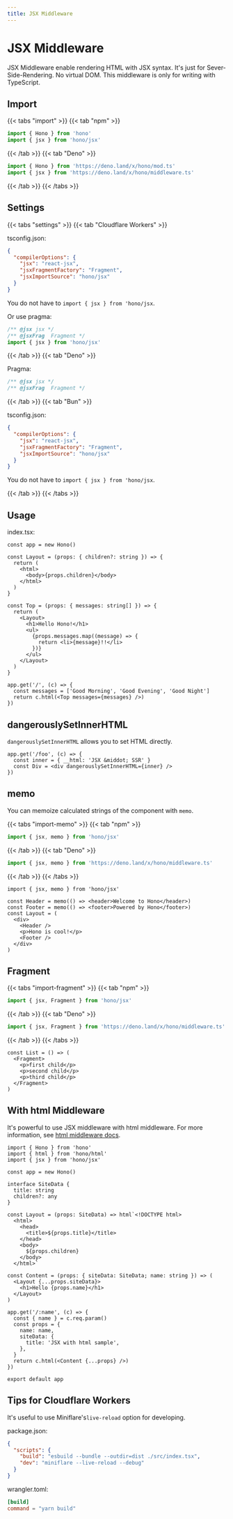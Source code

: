 ```yaml
---
title: JSX Middleware
---
```


# JSX Middleware

JSX Middleware enable rendering HTML with JSX syntax.
It's just for Sever-Side-Rendering. No virtual DOM.
This middleware is only for writing with TypeScript.

## Import

{{< tabs "import" >}}
{{< tab "npm" >}}

```ts
import { Hono } from 'hono'
import { jsx } from 'hono/jsx'
```

{{< /tab >}}
{{< tab "Deno" >}}

```ts
import { Hono } from 'https://deno.land/x/hono/mod.ts'
import { jsx } from 'https://deno.land/x/hono/middleware.ts'
```

{{< /tab >}}
{{< /tabs >}}

## Settings

{{< tabs "settings" >}}
{{< tab "Cloudflare Workers" >}}

tsconfig.json:

```json
{
  "compilerOptions": {
    "jsx": "react-jsx",
    "jsxFragmentFactory": "Fragment",
    "jsxImportSource": "hono/jsx"
  }
}
```

You do not have to `import { jsx } from 'hono/jsx`.

Or use pragma:

```ts
/** @jsx jsx */
/** @jsxFrag  Fragment */
import { jsx } from 'hono/jsx'
```

{{< /tab >}}
{{< tab "Deno" >}}

Pragma:

```ts
/** @jsx jsx */
/** @jsxFrag  Fragment */
```

{{< /tab >}}
{{< tab "Bun" >}}

tsconfig.json:

```json
{
  "compilerOptions": {
    "jsx": "react-jsx",
    "jsxFragmentFactory": "Fragment",
    "jsxImportSource": "hono/jsx"
  }
}
```

You do not have to `import { jsx } from 'hono/jsx`.

{{< /tab >}}
{{< /tabs >}}

## Usage

index.tsx:

```tsx
const app = new Hono()

const Layout = (props: { children?: string }) => {
  return (
    <html>
      <body>{props.children}</body>
    </html>
  )
}

const Top = (props: { messages: string[] }) => {
  return (
    <Layout>
      <h1>Hello Hono!</h1>
      <ul>
        {props.messages.map((message) => {
          return <li>{message}!!</li>
        })}
      </ul>
    </Layout>
  )
}

app.get('/', (c) => {
  const messages = ['Good Morning', 'Good Evening', 'Good Night']
  return c.html(<Top messages={messages} />)
})
```

## dangerouslySetInnerHTML

`dangerouslySetInnerHTML` allows you to set HTML directly.

```tsx
app.get('/foo', (c) => {
  const inner = { __html: 'JSX &middot; SSR' }
  const Div = <div dangerouslySetInnerHTML={inner} />
})
```

## memo

You can memoize calculated strings of the component with `memo`.

{{< tabs "import-memo" >}}
{{< tab "npm" >}}

```ts
import { jsx, memo } from 'hono/jsx'
```

{{< /tab >}}
{{< tab "Deno" >}}

```ts
import { jsx, memo } from 'https://deno.land/x/hono/middleware.ts'
```

{{< /tab >}}
{{< /tabs >}}

```tsx
import { jsx, memo } from 'hono/jsx'

const Header = memo(() => <header>Welcome to Hono</header>)
const Footer = memo(() => <footer>Powered by Hono</footer>)
const Layout = (
  <div>
    <Header />
    <p>Hono is cool!</p>
    <Footer />
  </div>
)
```

## Fragment

{{< tabs "import-fragment" >}}
{{< tab "npm" >}}

```ts
import { jsx, Fragment } from 'hono/jsx'
```

{{< /tab >}}
{{< tab "Deno" >}}

```ts
import { jsx, Fragment } from 'https://deno.land/x/hono/middleware.ts'
```

{{< /tab >}}
{{< /tabs >}}

```tsx
const List = () => (
  <Fragment>
    <p>first child</p>
    <p>second child</p>
    <p>third child</p>
  </Fragment>
)
```

## With html Middleware

It's powerful to use JSX middleware with html middleware.
For more information, see [html middleware docs](/docs/builtin-middleware/html).

```tsx
import { Hono } from 'hono'
import { html } from 'hono/html'
import { jsx } from 'hono/jsx'

const app = new Hono()

interface SiteData {
  title: string
  children?: any
}

const Layout = (props: SiteData) => html`<!DOCTYPE html>
  <html>
    <head>
      <title>${props.title}</title>
    </head>
    <body>
      ${props.children}
    </body>
  </html>`

const Content = (props: { siteData: SiteData; name: string }) => (
  <Layout {...props.siteData}>
    <h1>Hello {props.name}</h1>
  </Layout>
)

app.get('/:name', (c) => {
  const { name } = c.req.param()
  const props = {
    name: name,
    siteData: {
      title: 'JSX with html sample',
    },
  }
  return c.html(<Content {...props} />)
})

export default app
```

## Tips for Cloudflare Workers

It's useful to use Miniflare's`live-reload` option for developing.

package.json:

```json
{
  "scripts": {
    "build": "esbuild --bundle --outdir=dist ./src/index.tsx",
    "dev": "miniflare --live-reload --debug"
  }
}
```

wrangler.toml:

```toml
[build]
command = "yarn build"
```
